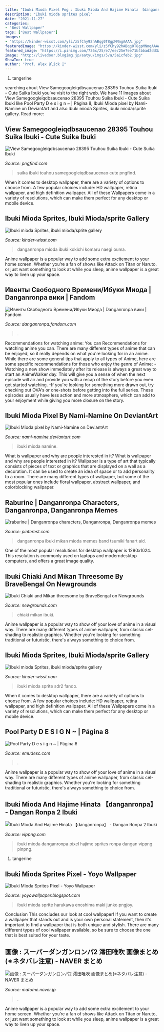 ```yaml
---
title: "Ibuki Mioda Pixel Png : Ibuki Mioda And Hajime Hinata 【danganronpa】"
description: "Ibuki mioda sprites pixel"
date: "2021-11-27"
categories:
- "Best Wallpaper"
tags: ["Best Wallpaper"]
images:
- "https://kinder-wisst.com/yli/z5fChy92hABqg0T8gpMNngAAAA.jpg"
featuredImage: "https://kinder-wisst.com/yli/z5fChy92hABqg0T8gpMNngAAAA.jpg"
featured_image: "https://i.pinimg.com/736x/25/e7/ee/25e7ee71b4bbad2dd3ad1074bf40f6cb--facebook-posts.jpg"
image: "http://livedoor.blogimg.jp/aatyu/imgs/5/a/5a1cfeb2.jpg"
ShowToc: true
author: "Prof. Alex Blick I"
---
```



1. tangerine 

	

		
searching about View Samegoogleiqdbsaucenao 28395 Touhou Suika Ibuki - Cute Suika Ibuki you've visit to the right web. We have 11 Images about View Samegoogleiqdbsaucenao 28395 Touhou Suika Ibuki - Cute Suika Ibuki like Pool Party D e s i g n ~ | Página 8, Ibuki Mioda pixel by Nami-Namine on DeviantArt and also Ibuki mioda Sprites, ibuki mioda/sprite gallery. Read more:
		
    
## View Samegoogleiqdbsaucenao 28395 Touhou Suika Ibuki - Cute Suika Ibuki

<img loading=lazy src="https://www.pngfind.com/pngs/m/617-6172310_view-samegoogleiqdbsaucenao-28395-touhou-suika-ibuki-cute-suika.png" onerror="this.onerror=null;this.src='https://tse3.mm.bing.net/th?id=OIP.8Wda9nLKJE03hnCOEDXcCgHaHd&amp;pid=15.1';" alt="View Samegoogleiqdbsaucenao 28395 Touhou Suika Ibuki - Cute Suika Ibuki">

_Source: pngfind.com_

>suika ibuki touhou samegoogleiqdbsaucenao cute pngfind. 

	

When it comes to desktop wallpaper, there are a variety of options to choose from. A few popular choices include: HD wallpaper, retina wallpaper, and high definition wallpaper. All of these Wallpapers come in a variety of resolutions, which can make them perfect for any desktop or mobile device. 

    
## Ibuki Mioda Sprites, Ibuki Mioda/sprite Gallery

<img loading=lazy src="https://kinder-wisst.com/yli/xplov-FeoJvO4DWHycnYOQHaHa.jpg" onerror="this.onerror=null;this.src='https://tse2.mm.bing.net/th?id=OIP.97859uK9Z04BfiEvkf4D8gAAAA&amp;pid=15.1';" alt="Ibuki mioda Sprites, ibuki mioda/sprite gallery">

_Source: kinder-wisst.com_

>danganronpa mioda ibuki kokichi komaru naegi ouma. 

	

Anime wallpaper is a popular way to add some extra excitement to your home screen. Whether you’re a fan of shows like Attack on Titan or Naruto, or just want something to look at while you sleep, anime wallpaper is a great way to liven up your space.

    
## Ивенты Свободного Времени/Ибуки Миода | Danganronpa вики | Fandom

<img loading=lazy src="https://vignette.wikia.nocookie.net/danganronpa/images/1/16/Ibuki_Mioda_Fullbody_Sprite_(5).png/revision/latest?cb=20170902172144&amp;path-prefix=ru" onerror="this.onerror=null;this.src='https://tse4.mm.bing.net/th?id=OIP.8bgRXdO5ty5ArcSUrP0YwgAAAA&amp;pid=15.1';" alt="Ивенты Свободного Времени/Ибуки Миода | Danganronpa вики | Fandom">

_Source: danganronpa.fandom.com_

>. 

	

Recommendations for watching anime: You can
Recommendations for watching anime you can. There are many different types of anime that can be enjoyed, so it really depends on what you're looking for in an anime. While there are some general tips that apply to all types of Anime, here are some specific recommendations for those who enjoy the genre of Anime: 
-Watching a new show immediately after its release is always a great way to start an AnimeWalker day. This will give you a sense of when the next episode will air and provide you with a recap of the story before you even get started watching. 
-If you're looking for something more drawn out, try checking out OVA's or one-shots before getting into the full series. These episodes usually have less action and more atmosphere, which can add to your enjoyment while giving you more closure on the story.

    
## Ibuki Mioda Pixel By Nami-Namine On DeviantArt

<img loading=lazy src="https://orig00.deviantart.net/735f/f/2014/184/9/9/ibuki_mioda_pixel_by_nami_namine-d7p2c0q.png" onerror="this.onerror=null;this.src='https://tse1.mm.bing.net/th?id=OIP.IxaR796D52HNUsjcg3VqHQHaHa&amp;pid=15.1';" alt="Ibuki Mioda pixel by Nami-Namine on DeviantArt">

_Source: nami-namine.deviantart.com_

>ibuki mioda namine. 

	

What is wallpaper and why are people interested in it?
What is wallpaper and why are people interested in it?
Wallpaper is a type of art that typically consists of pieces of text or graphics that are displayed on a wall as a decoration. It can be used to create an idea of space or to add personality to a room. There are many different types of wallpaper, but some of the most popular ones include floral wallpaper, abstract wallpaper, and colorblocking wallpaper.

    
## Raburine | Danganronpa Characters, Danganronpa, Danganronpa Memes

<img loading=lazy src="https://i.pinimg.com/736x/25/e7/ee/25e7ee71b4bbad2dd3ad1074bf40f6cb--facebook-posts.jpg" onerror="this.onerror=null;this.src='https://tse3.mm.bing.net/th?id=OIP.Nz_6lXzD1oIg1AHRao8q4wHaHo&amp;pid=15.1';" alt="raburine | Danganronpa characters, Danganronpa, Danganronpa memes">

_Source: pinterest.com_

>danganronpa ibuki mikan mioda memes band tsumiki fanart aid. 

	

One of the most popular resolutions for desktop wallpaper is 1280x1024. This resolution is commonly used on laptops and moderndesktop computers, and offers a great image quality.

    
## Ibuki Chiaki And Mikan Threesome By BraveBengal On Newgrounds

<img loading=lazy src="https://art.ngfiles.com/thumbnails/1576000/1576632_full.png?f1609876070" onerror="this.onerror=null;this.src='https://tse4.mm.bing.net/th?id=OIP.on1ESqrxwPvkabiFpQU8CQAAAA&amp;pid=15.1';" alt="Ibuki Chiaki and Mikan threesome by BraveBengal on Newgrounds">

_Source: newgrounds.com_

>chiaki mikan ibuki. 

	

Anime wallpaper is a popular way to show off your love of anime in a visual way. There are many different types of anime wallpaper, from classic cel-shading to realistic graphics. Whether you're looking for something traditional or futuristic, there's always something to choice from.

    
## Ibuki Mioda Sprites, Ibuki Mioda/sprite Gallery

<img loading=lazy src="https://kinder-wisst.com/yli/z5fChy92hABqg0T8gpMNngAAAA.jpg" onerror="this.onerror=null;this.src='https://tse2.mm.bing.net/th?id=OIP.pdp52kcDRlL859ILxX5FvQAAAA&amp;pid=15.1';" alt="Ibuki mioda Sprites, ibuki mioda/sprite gallery">

_Source: kinder-wisst.com_

>ibuki mioda sprite sdr2 fando. 

	

When it comes to desktop wallpaper, there are a variety of options to choose from. A few popular choices include: HD wallpaper, retina wallpaper, and high definition wallpaper. All of these Wallpapers come in a variety of resolutions, which can make them perfect for any desktop or mobile device. 

    
## Pool Party D E S I G N ~ | Página 8

<img loading=lazy src="http://fc04.deviantart.net/fs71/f/2013/246/1/8/ibuki_mioda_1_by_nunnallyrey-d6kwqa9.png" onerror="this.onerror=null;this.src='https://tse3.mm.bing.net/th?id=OIP.fDWC8jA3cDD0TXqVIhlTiQHaKX&amp;pid=15.1';" alt="Pool Party D e s i g n ~ | Página 8">

_Source: emudesc.com_

>. 

	

Anime wallpaper is a popular way to show off your love of anime in a visual way. There are many different types of anime wallpaper, from classic cel-shading to realistic graphics. Whether you're looking for something traditional or futuristic, there's always something to choice from.

    
## Ibuki Mioda And Hajime Hinata 【danganronpa】 - Dangan Ronpa 2 Ibuki

<img loading=lazy src="https://i.vippng.com/png/small/315-3152068_ibuki-mioda-ibuki-mioda-pixel-gif.png" onerror="this.onerror=null;this.src='https://tse1.mm.bing.net/th?id=OIP.nJF500ZEdaG1MT5yEkoaQQAAAA&amp;pid=15.1';" alt="Ibuki Mioda And Hajime Hinata 【danganronpa】 - Dangan Ronpa 2 Ibuki">

_Source: vippng.com_

>ibuki mioda danganronpa pixel hajime sprites ronpa dangan vippng pinpng. 

	

1. tangerine 

    
## Ibuki Mioda Sprites Pixel - Yoyo Wallpaper

<img loading=lazy src="https://www.pngjoy.com/pngl/806/9552378_ibuki-ibuki-mioda-sprite-edit-hd-png-download.png" onerror="this.onerror=null;this.src='https://tse4.mm.bing.net/th?id=OIP.d48IUtb0sSD1JjVPGwYftQHaIY&amp;pid=15.1';" alt="Ibuki Mioda Sprites Pixel - Yoyo Wallpaper">

_Source: yoyowallpaper.blogspot.com_

>ibuki mioda sprite harukawa enoshima maki junko pngjoy. 

	

Conclusion
This concludes our look at cool wallpaper! If you want to create a wallpaper that stands out and is your own personal statement, then it's important to find a wallpaper that is both unique and stylish. There are many different types of cool wallpaper available, so be sure to choose the one that is best suited for your taste.

    
## 画像 : スーパーダンガンロンパ2 澪田唯吹 画像まとめ(※ネタバレ注意) - NAVER まとめ

<img loading=lazy src="http://livedoor.blogimg.jp/aatyu/imgs/5/a/5a1cfeb2.jpg" onerror="this.onerror=null;this.src='https://tse4.mm.bing.net/th?id=OIP.0xWdV7JySp6TOs16tgZbZgHaOC&amp;pid=15.1';" alt="画像 : スーパーダンガンロンパ2 澪田唯吹 画像まとめ(※ネタバレ注意) - NAVER まとめ">

_Source: matome.naver.jp_

>. 

	

Anime wallpaper is a popular way to add some extra excitement to your home screen. Whether you’re a fan of shows like Attack on Titan or Naruto, or just want something to look at while you sleep, anime wallpaper is a great way to liven up your space.

